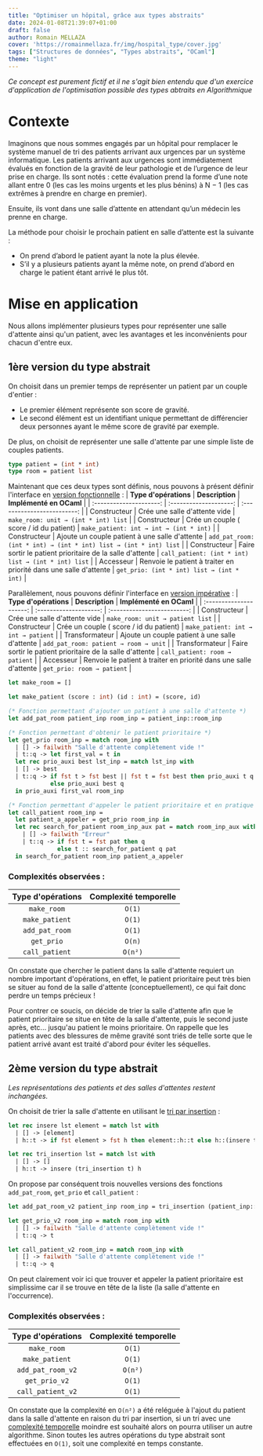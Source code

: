 ```yaml
---
title: "Optimiser un hôpital, grâce aux types abstraits"
date: 2024-01-08T21:39:07+01:00
draft: false
author: Romain MELLAZA
cover: 'https://romainmellaza.fr/img/hospital_type/cover.jpg'
tags: ["Structures de données", "Types abstraits", "OCaml"]
theme: "light"
---
```


*Ce concept est purement fictif et il ne s'agit bien entendu que d'un exercice d'application de l'optimisation possible des types abtraits en Algorithmique*

# Contexte
Imaginons que nous sommes engagés par un hôpital pour remplacer le système manuel de tri des patients arrivant aux urgences par un système informatique.
Les patients arrivant aux urgences sont immédiatement évalués en fonction de la gravité de leur pathologie et de l’urgence de leur prise en charge. Ils sont notés : cette évaluation prend la forme d’une note allant entre 0 (les cas les moins urgents et les plus bénins) à N − 1 (les cas extrêmes à prendre en charge en premier). 

Ensuite, ils vont dans une salle d’attente en attendant qu’un médecin les prenne en charge.

La méthode pour choisir le prochain patient en salle d’attente est la suivante : 
* On prend d’abord le patient ayant la note la plus élevée. 
* S’il y a plusieurs patients ayant la même note, on prend d’abord en charge le patient étant arrivé le plus tôt.

# Mise en application
Nous allons implémenter plusieurs types pour représenter une salle d'attente ainsi qu'un patient, avec les avantages et les inconvénients pour chacun d'entre eux.

## 1ère version du type abstrait
On choisit dans un premier temps de représenter un patient par un couple d'entier : 
* Le premier élément représente son score de gravité.
* Le second élément est un identifiant unique permettant de différencier deux personnes ayant le même score de gravité par exemple.

De plus, on choisit de représenter une salle d'attente par une simple liste de couples patients.
```ocaml
type patient = (int * int)
type room = patient list
```

Maintenant que ces deux types sont définis, nous pouvons à présent définir l'interface en [version fonctionnelle](https://fr.wikipedia.org/wiki/Programmation_fonctionnelle) :
| **Type d'opérations** |   **Description**   |   **Implémenté en OCaml**   |
| :---------------------: | :--------------------: | :-------------------------: |
| Constructeur | Crée une salle d'attente vide | ```make_room: unit → (int * int) list``` |
| Constructeur | Crée un couple ( score / id du patient) | ```make_patient: int → int → (int * int)``` |
| Constructeur | Ajoute un couple patient à une salle d'attente | ```add_pat_room: (int * int) → (int * int) list → (int * int) list``` |
| Constructeur | Faire sortir le patient prioritaire de la salle d'attente | ```call_patient: (int * int) list → (int * int) list``` |
| Accesseur | Renvoie le patient à traiter en priorité dans une salle d'attente | ```get_prio: (int * int) list → (int * int)``` |

Parallèlement, nous pouvons définir l'interface en [version impérative](https://fr.wikipedia.org/wiki/Programmation_imp%C3%A9rative) :
| **Type d'opérations** |   **Description**   |   **Implémenté en OCaml**   |
| :---------------------: | :--------------------: | :-------------------------: |
| Constructeur | Crée une salle d'attente vide | ```make_room: unit → patient list``` |
| Constructeur | Crée un couple ( score / id du patient) | ```make_patient: int → int → patient``` |
| Transformateur | Ajoute un couple patient à une salle d'attente | ```add_pat_room: patient → room → unit``` |
| Transformateur | Faire sortir le patient prioritaire de la salle d'attente | ```call_patient: room → patient``` |
| Accesseur | Renvoie le patient à traiter en priorité dans une salle d'attente | ```get_prio: room → patient``` |

```ocaml
let make_room = []

let make_patient (score : int) (id : int) = (score, id)

(* Fonction permettant d'ajouter un patient à une salle d'attente *)
let add_pat_room patient_inp room_inp = patient_inp::room_inp

(* Fonction permettant d'obtenir le patient prioritaire *)
let get_prio room_inp = match room_inp with
  | [] -> failwith "Salle d'attente complètement vide !"
  | t::q -> let first_val = t in
  let rec prio_auxi best lst_inp = match lst_inp with
  | [] -> best
  | t::q -> if fst t > fst best || fst t = fst best then prio_auxi t q 
            else prio_auxi best q
  in prio_auxi first_val room_inp

(* Fonction permettant d'appeler le patient prioritaire et en pratique le retirer de la salle d'attente *)  
let call_patient room_inp = 
  let patient_a_appeler = get_prio room_inp in 
  let rec search_for_patient room_inp_aux pat = match room_inp_aux with
    | [] -> failwith "Erreur"
    | t::q -> if fst t = fst pat then q
              else t :: search_for_patient q pat 
  in search_for_patient room_inp patient_a_appeler
```

### Complexités observées :
| **Type d'opérations** |   **Complexité temporelle**   |
| :---------------------: | :--------------------: |
| `make_room` | `O(1)` |
| `make_patient` | `O(1)` |
| `add_pat_room` | `O(1)` |
| `get_prio` | `O(n)` |
| `call_patient` | `O(n²)` |

On constate que chercher le patient dans la salle d'attente requiert un nombre important d'opérations, en effet, le patient prioritaire peut très bien se situer au fond de la salle d'attente (conceptuellement), ce qui fait donc perdre un temps précieux !

Pour contrer ce soucis, on décide de trier la salle d'attente afin que le patient prioritaire se situe en tête de la salle d'attente, puis le second juste après, etc... jusqu'au patient le moins prioritaire. On rappelle que les patients avec des blessures de même gravité sont triés de telle sorte que le patient arrivé avant est traité d'abord pour éviter les séquelles.

## 2ème version du type abstrait

*Les représentations des patients et des salles d'attentes restent inchangées.*

On choisit de trier la salle d'attente en utilisant le [tri par insertion](https://fr.wikipedia.org/wiki/Tri_par_insertion) :
```ocaml
let rec insere lst element = match lst with
  | [] -> [element]
  | h::t -> if fst element > fst h then element::h::t else h::(insere t element)

let rec tri_insertion lst = match lst with 
  | [] -> []
  | h::t -> insere (tri_insertion t) h
```

On propose par conséquent trois nouvelles versions des fonctions `add_pat_room`, `get_prio` et `call_patient` :

```ocaml
let add_pat_room_v2 patient_inp room_inp = tri_insertion (patient_inp::room_inp)

let get_prio_v2 room_inp = match room_inp with 
  | [] -> failwith "Salle d'attente complètement vide !"
  | t::q -> t

let call_patient_v2 room_inp = match room_inp with
  | [] -> failwith "Salle d'attente complètement vide !"
  | t::q -> q
```

On peut clairement voir ici que trouver et appeler la patient prioritaire est simplissime car il se trouve en tête de la liste (la salle d'attente en l'occurrence).

### Complexités observées :
| **Type d'opérations** |   **Complexité temporelle**   |
| :---------------------: | :--------------------: |
| `make_room` | `O(1)` |
| `make_patient` | `O(1)` |
| `add_pat_room_v2` | `O(n²)` |
| `get_prio_v2` | `O(1)` |
| `call_patient_v2` | `O(1)` |

On constate que la complexité en `O(n²)` a été reléguée à l'ajout du patient dans la salle d'attente en raison du tri par insertion, si un tri avec une [complexité temporelle](https://fr.wikipedia.org/wiki/Complexit%C3%A9_en_temps) moindre est souhaité alors on pourra utiliser un autre algorithme. Sinon toutes les autres opérations du type abstrait sont effectuées en `O(1)`, soit une complexité en temps constante.